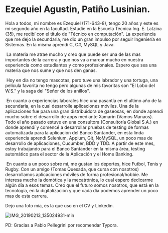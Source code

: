 # Ezequiel Agustin, Patiño Lusinian.
Hola a todos, mi nombre es Ezequiel (171-643-8), tengo 20 años y este es mi segundo año en la facultad. Estudie en la Escuela Técnica Ing. E. Latzina (35), me recibí con el título de "Técnico en computación". La experiencia que me dejo la secundaria, me dio un gran impulso por seguir Ingeniería en Sistemas. En la misma aprendí C, C#, MySQL y Java.  

​	La materia me atrae mucho y creo que puede ser una de las mas importantes de la carrera y que nos va a marcar mucho en nuestra experiencia como estudiantes y como profesionales. Espero que sea una materia que nos sume y que nos den ganas.

​	Hoy en día no tengo mascotas, pero tuve una labrador y una tortuga, una película favorita no tengo pero algunas de mis favoritas son "El Lobo del W.S." y la saga del "Señor de los anillos".

​	En cuanto a experiencias laborales hice una pasantía en el ultimo año de la secundaria, en la cual desarrolle aplicaciones móviles. Una de la aplicaciones fue para una gran distribuidora de gaseosas, en donde aprendí mucho sobre el desarrollo de apps mediante Xamarin (Vamos Manaos). 
Todo el año pasado estuve en una consultora (Consultoría Global S.A.) en donde aprendí y comencé a desarrollar pruebas de testing de formas automatizada para la aplicación del Banco Santander, en esta linda experiencia aprendí Selenium, Appium, Git, NoMySQL, un poco mas de desarrollo de aplicaciones, Cucumber, BDD y TDD.
A partir de este mes, estoy trabajando para el Banco Santander en la misma área, testing automático para el sector de la Aplicación y el Home Banking.

​	En cuanto a un poco sobre mi, me gustan los deportes, hice Futbol, Tenis y Rugby. Con un amigo (Tomas Quesada, que cursa con nosotros) desarrollamos aplicaciones móviles de forma profesional/hobbie. Me interesa mucho la domótica y la mecatrónica, lo cual espero dedicarme algún día a esos temas. Creo que el futuro somos nosotros, que está en la tecnología, en la digitalización y que cada día podemos aprender un poco mas de esta carrera.

Dejo una foto mía, es la que uso en el CV y Linkedin.

![IMG_20190213_135024931-min](C:\Users\Usuario\Pictures\IMG_20190213_135024931-min.jpg)



PD: Gracias a Pablo Pellegrini por recomendar Typora.
